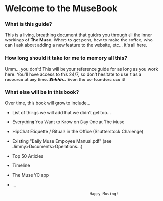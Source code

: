 # Welcome to the MuseBook


### What is this guide?

This is a living, breathing document that guides you through all the inner workings of **The Muse**.  Where to get pens, how to make the coffee, who can I ask about adding a new feature to the website, etc... it's all here.

### How long should it take for me to memory all this?

Umm... you don't! This will be your reference guide for as long as you work here.  You'll have access to this 24/7, so don't hesitate to use it as a resource at any time.  ***Shhhh***... Even the co-founders use it!


### What else will be in this book?

Over time, this book will grow to include...
* List of things we will add that we didn't get too...
* Everything You Want to Know on Day One at The Muse 
* HipChat Etiquette / Rituals in the Office (Shutterstock Challenge)
* Existing "Daily Muse Employee Manual.pdf" (see Jimmy>Documents>Operations...)
* Top 50 Articles
* Timeline 
* The Muse YC app
* ...



                                         Happy Musing!